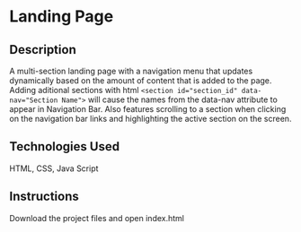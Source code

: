 # Landing Page

## Description

A multi-section landing page with a navigation menu that updates dynamically based on the amount of content that is added to the page. Adding aditional sections with html `<section id="section_id" data-nav="Section Name">` will cause the names from the data-nav attribute to appear in Navigation Bar. Also features scrolling to a section when clicking on the navigation bar links and highlighting the active section on the screen.

## Technologies Used

HTML, CSS, Java Script

## Instructions

Download the project files and open index.html

